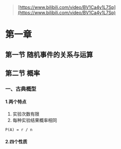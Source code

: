 > [https://www.bilibili.com/video/BV1Ca4y1L7Sp](https://www.bilibili.com/video/BV1Ca4y1L7Sp)

# 第一章

## 第一节 随机事件的关系与运算

## 第二节 概率

### 一、古典概型

#### 1.两个特点

1. 实验次数有限
2. 每种实验结果概率相同

`P(A) = r / n`

#### 2.四个性质






